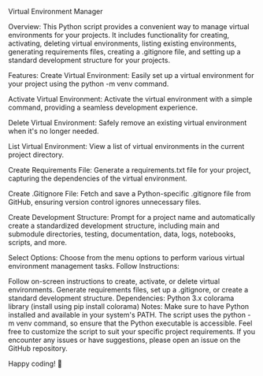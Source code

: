 Virtual Environment Manager

Overview:
This Python script provides a convenient way to manage virtual environments for your projects. It includes functionality for creating, activating, deleting virtual environments, listing existing environments, generating requirements files, creating a .gitignore file, and setting up a standard development structure for your projects.

Features:
Create Virtual Environment: Easily set up a virtual environment for your project using the python -m venv command.

Activate Virtual Environment: Activate the virtual environment with a simple command, providing a seamless development experience.

Delete Virtual Environment: Safely remove an existing virtual environment when it's no longer needed.

List Virtual Environment: View a list of virtual environments in the current project directory.

Create Requirements File: Generate a requirements.txt file for your project, capturing the dependencies of the virtual environment.

Create .Gitignore File: Fetch and save a Python-specific .gitignore file from GitHub, ensuring version control ignores unnecessary files.

Create Development Structure: Prompt for a project name and automatically create a standardized development structure, including main and submodule directories, testing, documentation, data, logs, notebooks, scripts, and more.

Select Options:
Choose from the menu options to perform various virtual environment management tasks.
Follow Instructions:

Follow on-screen instructions to create, activate, or delete virtual environments.
Generate requirements files, set up a .gitignore, or create a standard development structure.
Dependencies:
Python 3.x
colorama library (install using pip install colorama)
Notes:
Make sure to have Python installed and available in your system's PATH.
The script uses the python -m venv command, so ensure that the Python executable is accessible.
Feel free to customize the script to suit your specific project requirements. If you encounter any issues or have suggestions, please open an issue on the GitHub repository.

Happy coding! 🚀
